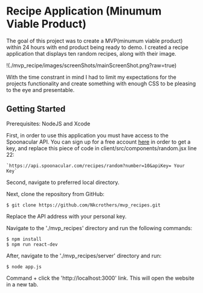 # Recipe Application (Minumum Viable Product)

The goal of this project was to create a MVP(minumum viable product) within 24 hours with end product being ready to demo.  I created a recipe application that displays ten random recipes, along with their image.

!(./mvp_recipe/images/screenShots/mainScreenShot.png?raw=true)

With the time constrant in mind I had to limit my expectations for the projects functionality and create something with enough CSS to be pleasing to the eye and presentable.

## Getting Started

Prerequisites: NodeJS and Xcode

First, in order to use this application you must have access to the Spoonacular API.  You can sign up for a free account [here](https://spoonacular.com/food-api/pricing) in order to get a key, and replace this piece of code in client/src/components/random.jsx line 22:

```
`https://api.spoonacular.com/recipes/random?number=10&apiKey= Your Key`
```

Second, navigate to preferred local directory.

Next, clone the repository from GitHub:

```
$ git clone https://github.com/Nkcrothers/mvp_recipes.git
```

Replace the API address with your personal key.

Navigate to the './mvp_recipes' directory and run the following commands:

```
$ npm install
$ npm run react-dev
```

After, navigate to the './mvp_recipes/server' directory and run:

```
$ node app.js
```
Command + click the 'http://localhost:3000' link.
This will open the website in a new tab.
